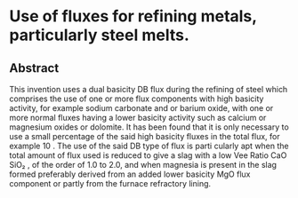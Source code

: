 # Use of fluxes for refining metals, particularly steel melts.

## Abstract
This invention uses a dual basicity DB flux during the refining of steel which comprises the use of one or more flux components with high basicity activity, for example sodium carbonate and or barium oxide, with one or more normal fluxes having a lower basicity activity such as calcium or magnesium oxides or dolomite. It has been found that it is only necessary to use a small percentage of the said high basicity fluxes in the total flux, for example 10 . The use of the said DB type of flux is parti cularly apt when the total amount of flux used is reduced to give a slag with a low Vee Ratio CaO SiO₂ , of the order of 1.0 to 2.0, and when magnesia is present in the slag formed preferably derived from an added lower basicity MgO flux component or partly from the furnace refractory lining.